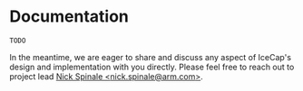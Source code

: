# Documentation

`TODO`

In the meantime, we are eager to share and discuss any aspect of IceCap's design
and implementation with you directly. Please feel free to reach out to project
lead [Nick Spinale &lt;nick.spinale@arm.com&gt;](mailto:nick.spinale@arm.com).
